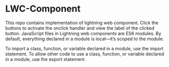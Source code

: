# LWC-Component
This repo contains implementation of lightning web component.
Click the buttons to activate the onclick handler and view the label of the clicked button.
JavaScript files in Lightning web components are ES6 modules. By default, everything declared in a module is local—it’s scoped to the module.

To import a class, function, or variable declared in a module, use the import statement. To allow other code to use a class, function, or variable declared in a module, use the export statement.

